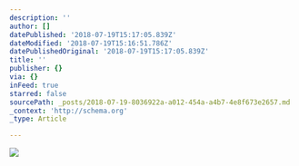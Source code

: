 ```yaml
---
description: ''
author: []
datePublished: '2018-07-19T15:17:05.839Z'
dateModified: '2018-07-19T15:16:51.786Z'
datePublishedOriginal: '2018-07-19T15:17:05.839Z'
title: ''
publisher: {}
via: {}
inFeed: true
starred: false
sourcePath: _posts/2018-07-19-8036922a-a012-454a-a4b7-4e8f673e2657.md
_context: 'http://schema.org'
_type: Article

---
```

![](https://the-grid-user-content.s3-us-west-2.amazonaws.com/9062aaa9-c829-4c64-847b-a96b1c5b7c75.jpg)